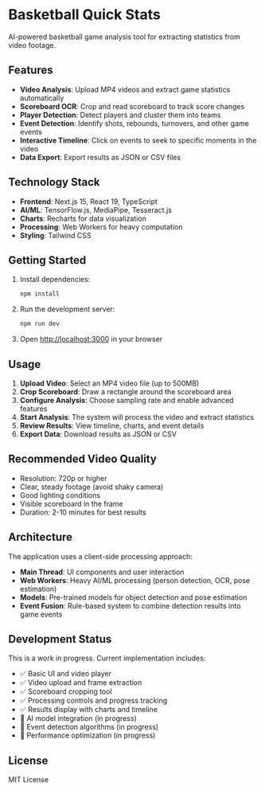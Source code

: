 # Basketball Quick Stats

AI-powered basketball game analysis tool for extracting statistics from video footage.

## Features

- **Video Analysis**: Upload MP4 videos and extract game statistics automatically
- **Scoreboard OCR**: Crop and read scoreboard to track score changes
- **Player Detection**: Detect players and cluster them into teams
- **Event Detection**: Identify shots, rebounds, turnovers, and other game events
- **Interactive Timeline**: Click on events to seek to specific moments in the video
- **Data Export**: Export results as JSON or CSV files

## Technology Stack

- **Frontend**: Next.js 15, React 19, TypeScript
- **AI/ML**: TensorFlow.js, MediaPipe, Tesseract.js
- **Charts**: Recharts for data visualization
- **Processing**: Web Workers for heavy computation
- **Styling**: Tailwind CSS

## Getting Started

1. Install dependencies:

   ```bash
   npm install
   ```

2. Run the development server:

   ```bash
   npm run dev
   ```

3. Open [http://localhost:3000](http://localhost:3000) in your browser

## Usage

1. **Upload Video**: Select an MP4 video file (up to 500MB)
2. **Crop Scoreboard**: Draw a rectangle around the scoreboard area
3. **Configure Analysis**: Choose sampling rate and enable advanced features
4. **Start Analysis**: The system will process the video and extract statistics
5. **Review Results**: View timeline, charts, and event details
6. **Export Data**: Download results as JSON or CSV

## Recommended Video Quality

- Resolution: 720p or higher
- Clear, steady footage (avoid shaky camera)
- Good lighting conditions
- Visible scoreboard in the frame
- Duration: 2-10 minutes for best results

## Architecture

The application uses a client-side processing approach:

- **Main Thread**: UI components and user interaction
- **Web Workers**: Heavy AI/ML processing (person detection, OCR, pose estimation)
- **Models**: Pre-trained models for object detection and pose estimation
- **Event Fusion**: Rule-based system to combine detection results into game events

## Development Status

This is a work in progress. Current implementation includes:

- ✅ Basic UI and video player
- ✅ Video upload and frame extraction
- ✅ Scoreboard cropping tool
- ✅ Processing controls and progress tracking
- ✅ Results display with charts and timeline
- 🚧 AI model integration (in progress)
- 🚧 Event detection algorithms (in progress)
- 🚧 Performance optimization (in progress)

## License

MIT License
